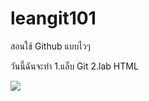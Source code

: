 # leangit101
สอนใช้ Github แบบไวๆ

วันนี้ฉันจะทำ
1.แล็บ Git
2.lab HTML

<img src="images/https://www.google.com/url?sa=i&url=https%3A%2F%2Fpromotions.co.th%2F%25E0%25B8%25AA%25E0%25B8%25B3%25E0%25B8%25A3%25E0%25B8%25A7%25E0%25B8%2588%25E0%25B8%2595%25E0%25B8%25A5%25E0%25B8%25B2%25E0%25B8%2594%2F%25E0%25B8%25AA%25E0%25B8%25B4%25E0%25B8%2599%25E0%25B8%2584%25E0%25B9%2589%25E0%25B8%25B2%25E0%25B8%2597%25E0%25B8%25B1%25E0%25B9%2588%25E0%25B8%25A7%25E0%25B9%2584%25E0%25B8%259B%2Fonline-shopping-experiences%2Fdoes-meowtalk-cat-translator-app-really-work.html&psig=AOvVaw0F7OQgBu8UNCrqrR3b5IxW&ust=1687578913814000&source=images&cd=vfe&ved=0CA4QjRxqFwoTCNjmzMC_2P8CFQAAAAAdAAAAABAD)https://www.google.com/url?sa=i&url=https%3A%2F%2Fpromotions.co.th%2F%25E0%25B8%25AA%25E0%25B8%25B3%25E0%25B8%25A3%25E0%25B8%25A7%25E0%25B8%2588%25E0%25B8%2595%25E0%25B8%25A5%25E0%25B8%25B2%25E0%25B8%2594%2F%25E0%25B8%25AA%25E0%25B8%25B4%25E0%25B8%2599%25E0%25B8%2584%25E0%25B9%2589%25E0%25B8%25B2%25E0%25B8%2597%25E0%25B8%25B1%25E0%25B9%2588%25E0%25B8%25A7%25E0%25B9%2584%25E0%25B8%259B%2Fonline-shopping-experiences%2Fdoes-meowtalk-cat-translator-app-really-work.html&psig=AOvVaw0F7OQgBu8UNCrqrR3b5IxW&ust=1687578913814000&source=images&cd=vfe&ved=0CA4QjRxqFwoTCNjmzMC_2P8CFQAAAAAdAAAAABAD.jpg"/>
